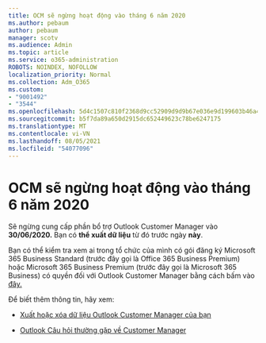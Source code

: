 ```yaml
---
title: OCM sẽ ngừng hoạt động vào tháng 6 năm 2020
ms.author: pebaum
author: pebaum
manager: scotv
ms.audience: Admin
ms.topic: article
ms.service: o365-administration
ROBOTS: NOINDEX, NOFOLLOW
localization_priority: Normal
ms.collection: Adm_O365
ms.custom:
- "9001492"
- "3544"
ms.openlocfilehash: 5d4c1507c810f2368d9cc52909d9d9b67e036e9d199603b46a4e992a41df898e
ms.sourcegitcommit: b5f7da89a650d2915dc652449623c78be6247175
ms.translationtype: MT
ms.contentlocale: vi-VN
ms.lasthandoff: 08/05/2021
ms.locfileid: "54077096"
---
```

# <a name="ocm-to-be-retired-june-2020"></a>OCM sẽ ngừng hoạt động vào tháng 6 năm 2020


Sẽ ngừng cung cấp phần bổ trợ Outlook Customer Manager vào **30/06/2020.** Bạn có  **thể xuất dữ liệu**  từ đó trước ngày  **này**.  

Bạn có thể kiểm tra xem ai trong tổ chức của mình có gói đăng ký Microsoft 365 Business Standard (trước đây gọi là Office 365 Business Premium) hoặc Microsoft 365 Business Premium (trước đây gọi là Microsoft 365 Business) có quyền đối với Outlook Customer Manager bằng cách bấm vào [đây.](https://admin.microsoft.com/AdminPortal/Home?ref=/users)

Để biết thêm thông tin, hãy xem:

- [Xuất hoặc xóa dữ liệu Outlook Customer Manager của bạn](https://support.office.com/article/1a421cb4-e8de-4b44-bfb8-710b92820439)

- [Outlook Câu hỏi thường gặp về Customer Manager](https://techcommunity.microsoft.com/t5/outlook-customer-manager/faq-frequently-asked-questions-about-outlook-customer-manager/m-p/29680)
